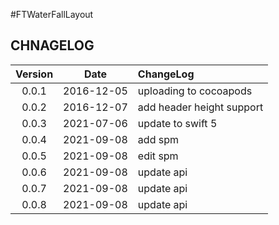 #FTWaterFallLayout

## CHNAGELOG

| Version | Date | ChangeLog |
| :--------: | :--------: | :-------- |
| 0.0.1 | 2016-12-05 | uploading to cocoapods |
| 0.0.2 | 2016-12-07 | add header height support |
| 0.0.3 | 2021-07-06 | update to swift 5 |
| 0.0.4 | 2021-09-08 | add spm |
| 0.0.5 | 2021-09-08 | edit spm |
| 0.0.6 | 2021-09-08 | update api |
| 0.0.7 | 2021-09-08 | update api |
| 0.0.8 | 2021-09-08 | update api |

